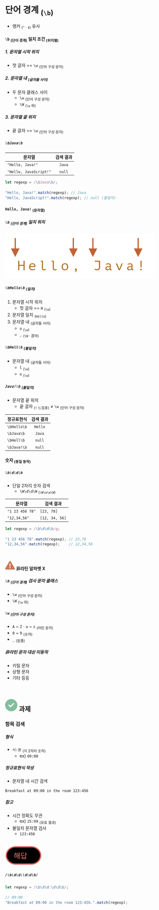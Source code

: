 단어 경계 <sub>(`\b`)</sub>
====
- 앵커 <sub>(`^` · `$`)</sub> 유사

#### `\b` <sub>(단어 경계)</sub> 일치 조건 <sub>(위치별)</sub>

##### 1. 문자열 시작 위치
- 첫 글자 == `\w` <sub>(단어 구성 문자)</sub>

##### 2. 문자열 내 <sub>(글자들 사이)</sub>
- 두 문자 클래스 사이
  - `\w` <sub>(단어 구성 문자)</sub>
  - `\W` <sub>(`\w` 외)</sub>

##### 3. 문자열 끝 위치
- 끝 글자 == `\w` <sub>(단어 구성 문자)</sub>

##### `\bJava\b`

|문자열|검색 결과|
|---|:---:|
|`"Hello, Java!"`|`Java`|
|`"Hello, JavaScript!"`|`null`|

```javascript
let regexp = /\bJava\b/;

"Hello, Java!".match(regexp); // Java
"Hello, JavaScript!".match(regexp); // null (불일치)
```

#### `Hello, Java!` <sub>(문자열)</sub>

##### `\b` <sub>(단어 경계)</sub> 일치 위치

![hello-java-boundaries](../../images/03/07/06/hello-java-boundaries.svg)

##### `\bHello\b` <sub>(일치)</sub>
1. 문자열 시작 위치
   - 첫 글자 == `H` <sub>(`\w`)</sub>
2. 문자열 일치 <sub>(`Hello`)</sub>
3. 문자열 내 <sub>(글자들 사이)</sub>
   - `o` <sub>(`\w`)</sub>
   - `,` <sub>(`\W` · 콤마)</sub>

##### `\bHell\b` <sub>(불일치)</sub>
- 문자열 내 <sub>(글자들 사이)</sub>
  - `l` <sub>(`\w`)</sub>
  - `o` <sub>(`\w`)</sub>

##### `Java!\b` <sub>(불일치)</sub>
- 문자열 끝 위치
  - 끝 글자 <sub>(`!` 느낌표)</sub> ≠ `\w` <sub>(단어 구성 문자)</sub>

|정규표현식|검색 결과|
|---|:---:|
|`\bHello\b`|`Hello`|
|`\bJava\b`|`Java`|
|`\bHell\b`|`null`|
|`\bJava!\b`|`null`|

#### 숫자 <sub>(동일 동작)</sub>

##### `\b\d\d\b`
- 단일 2자리 숫자 검색
  - `\W\d\d\W` <sub>(`\W\w\w\W`)</sub>

|문자열|검색 결과|
|---|---|
|`"1 23 456 78"`|`[23, 78]`|
|`"12,34,56"`|`[12, 34, 56]`|

```javascript
let regexp = /\b\d\d\b/g;

"1 23 456 78".match(regexp); // 23,78
"12,34,56".match(regexp);    // 12,34,56
```

<br />

<img src="../../images/commons/icons/triangle-exclamation-solid.svg" /> **非라틴 알파벳 X**

##### `\b` <sub>(단어 경계)</sub> 검사 문자 클래스
- `\w` <sub>(단어 구성 문자)</sub>
- `\W` <sub>(`\w` 외)</sub>

##### `\w` <sub>(단어 구성 문자)</sub>
- `A` ~ `Z` · `a` ~ `z` <sub>(라틴 문자)</sub>
- `0` ~ `9` <sub>(숫자)</sub>
- `_` <sub>(밑줄)</sub>

##### 非라틴 문자 대상 미동작
- 키릴 문자
- 상형 문자
- 기타 등등

<br />

## <img src="../../images/commons/icons/circle-check-solid.svg" /> 과제

### 항목 검색

##### 형식
- `시:분` <sub>(각 2자리 숫자)</sub>
  - ex\) `09:00`

##### 정규표현식 작성
- 문자열 내 시간 검색
```
Breakfast at 09:00 in the room 123:456
```

##### 참고
- 시간 정확도 무관
  - ex\) `25:99` <sub>(유효 결과)</sub>
- 불일치 문자열 검사
  - `123:456`

<br />

<img src="../../images/commons/icons/circle-answer.svg" />

##### `/\b\d\d:\d\d\b/`
```javascript
let regexp = /\b\d\d:\d\d\b/;

// 09:00
"Breakfast at 09:00 in the room 123:456.".match(regexp);
```
